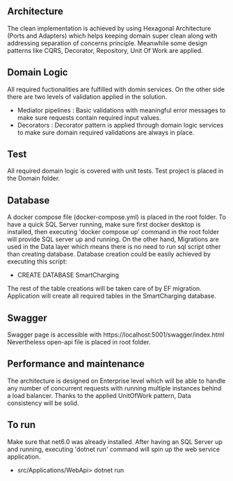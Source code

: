 ## Architecture
The clean implementation is achieved by using Hexagonal Architecture (Ports and Adapters) which helps keeping domain super clean along with addressing separation of concerns principle.  Meanwhile some design patterns like CQRS, Decorator, Repository, Unit Of Work are applied.

## Domain Logic
All required fuctionalities are fulfilled with domin services. On the other side there are two levels of validation applied in the solution.
* Mediator pipelines : Basic validations with meaningful error messages to make sure requests contain required input values.
* Decorators : Decorator pattern is applied through domain logic services to make sure domain required validations are always in place. 


## Test
All required domain logic is covered with unit tests. Test project is placed in the Domain folder.


## Database
A docker compose file (docker-compose.yml) is placed in the root folder. To have a quick SQL Server running, make sure first docker desktop is installed, then executing 'docker compose up' command in the root folder will provide SQL server up and running.
On the other hand,
Migrations are used in the Data layer which means there is no need to run sql script other than creating database.
Database creation could be easily achieved by executing this script:
* CREATE DATABASE SmartCharging

The rest of the table creations will be taken care of by EF migration. Application will create all required tables in the SmartCharging database.


## Swagger 
Swagger page is accessible with https://localhost:5001/swagger/index.html  Nevertheless open-api file is placed in root folder.

## Performance and maintenance
The architecture is designed on Enterprise level which will be able to handle any number of concurrent requests with running multiple instances behind a load balancer. Thanks to the applied UnitOfWork pattern, Data consistency will be solid.

## To run
Make sure that net6.0 was already installed. 
After having an SQL Server up and running, executing 'dotnet run' command will spin up the web service application.
* src/Applications/WebApi> dotnet run




